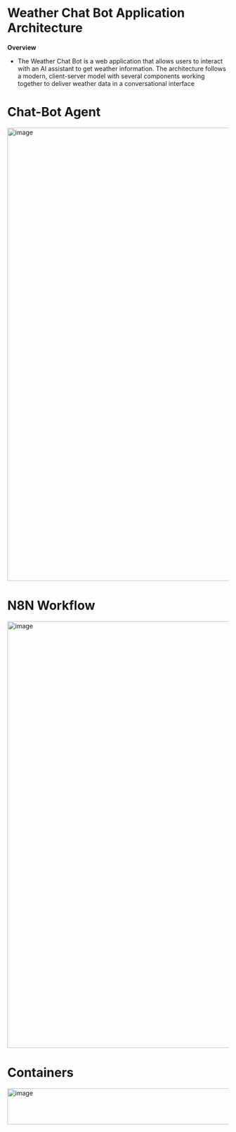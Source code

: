 # Weather Chat Bot Application Architecture
**Overview**
- The Weather Chat Bot is a web application that allows users to interact with an AI assistant to get weather information. The architecture follows a modern, client-server model with several components working together to deliver weather data in a conversational interface
# Chat-Bot Agent 
<img width="1919" height="1029" alt="image" src="https://github.com/user-attachments/assets/8c55fb38-7f14-4f4f-8ba7-c9e35285dbb6" />

# N8N Workflow
<img width="1919" height="969" alt="image" src="https://github.com/user-attachments/assets/0213cc37-c4f5-4aaf-a989-727d3355732b" />

# Containers 
<img width="1420" height="82" alt="image" src="https://github.com/user-attachments/assets/792028e7-acb2-4029-831c-557320ec8e9f" />
